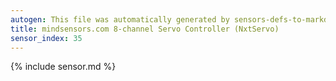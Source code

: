 ```yaml
---
autogen: This file was automatically generated by sensors-defs-to-markdown.py
title: mindsensors.com 8-channel Servo Controller (NxtServo)
sensor_index: 35
---
```


{% include sensor.md %}
